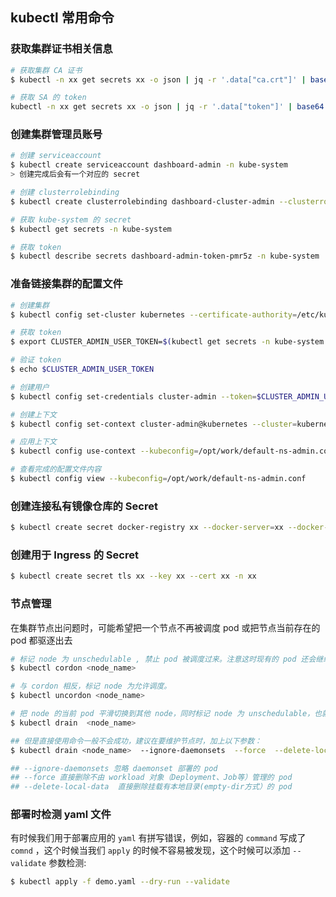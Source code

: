 ## kubectl 常用命令

### 获取集群证书相关信息
```bash
# 获取集群 CA 证书
$ kubectl -n xx get secrets xx -o json | jq -r '.data["ca.crt"]' | base64 -d

# 获取 SA 的 token
kubectl -n xx get secrets xx -o json | jq -r '.data["token"]' | base64 -d
```

### 创建集群管理员账号
```bash
# 创建 serviceaccount
$ kubectl create serviceaccount dashboard-admin -n kube-system
> 创建完成后会有一个对应的 secret

# 创建 clusterrolebinding
$ kubectl create clusterrolebinding dashboard-cluster-admin --clusterrole=cluster-admin --serviceaccount=kube-system:dashboard-admin

# 获取 kube-system 的 secret
$ kubectl get secrets -n kube-system

# 获取 token
$ kubectl describe secrets dashboard-admin-token-pmr5z -n kube-system
```

### 准备链接集群的配置文件
```bash
# 创建集群
$ kubectl config set-cluster kubernetes --certificate-authority=/etc/kubernetes/pki/ca.crt --server="xxx" --embed-certs=true --kubeconfig=/opt/work/default-ns-admin.conf

# 获取 token
$ export CLUSTER_ADMIN_USER_TOKEN=$(kubectl get secrets -n kube-system dashboard-admin-token-pmr5z -o jsonpath={.data.token} | base64 -d)

# 验证 token
$ echo $CLUSTER_ADMIN_USER_TOKEN

# 创建用户
$ kubectl config set-credentials cluster-admin --token=$CLUSTER_ADMIN_USER_TOKEN --kubeconfig=/opt/work/default-ns-admin.conf

# 创建上下文
$ kubectl config set-context cluster-admin@kubernetes --cluster=kubernetes --user=cluster-admin --kubeconfig=/opt/work/default-ns-admin.conf

# 应用上下文
$ kubectl config use-context --kubeconfig=/opt/work/default-ns-admin.conf

# 查看完成的配置文件内容
$ kubectl config view --kubeconfig=/opt/work/default-ns-admin.conf
```

### 创建连接私有镜像仓库的 Secret
```bash
$ kubectl create secret docker-registry xx --docker-server=xx --docker-username='xx' --docker-password='xx' -n xx
```

### 创建用于 Ingress 的 Secret
```bash
$ kubectl create secret tls xx --key xx --cert xx -n xx
```

### 节点管理

在集群节点出问题时，可能希望把一个节点不再被调度 pod 或把节点当前存在的 pod 都驱逐出去

```bash
# 标记 node 为 unschedulable , 禁止 pod 被调度过来。注意这时现有的 pod 还会继续运行，不会被驱逐。
$ kubectl cordon <node_name>

# 与 cordon 相反，标记 node 为允许调度。
$ kubectl uncordon <node_name>

# 把 node 的当前 pod 平滑切换到其他 node，同时标记 node 为 unschedulable，也就是包含了 cordon 效果。
$ kubectl drain  <node_name>

## 但是直接使用命令一般不会成功，建议在要维护节点时，加上以下参数：
$ kubectl drain <node_name>  --ignore-daemonsets  --force  --delete-local-data

## --ignore-daemonsets 忽略 daemonset 部署的 pod
## --force 直接删除不由 workload 对象（Deployment、Job等）管理的 pod
## --delete-local-data  直接删除挂载有本地目录(empty-dir方式）的 pod
```

### 部署时检测 yaml 文件

有时候我们用于部署应用的 `yaml` 有拼写错误，例如，容器的 `command` 写成了 `comnd` ，这个时候当我们 `apply` 的时候不容易被发现，这个时候可以添加 `--validate` 参数检测:

```bash
$ kubectl apply -f demo.yaml --dry-run --validate
```

